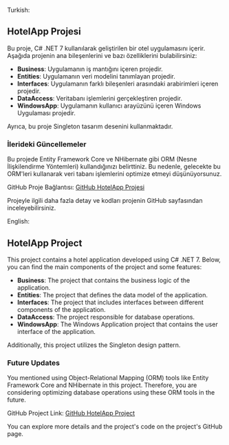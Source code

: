 Turkish:
## HotelApp Projesi

Bu proje, C# .NET 7 kullanılarak geliştirilen bir otel uygulamasını içerir. Aşağıda projenin ana bileşenlerini ve bazı özelliklerini bulabilirsiniz:

- **Business**: Uygulamanın iş mantığını içeren projedir.
- **Entities**: Uygulamanın veri modelini tanımlayan projedir.
- **Interfaces**: Uygulamanın farklı bileşenleri arasındaki arabirimleri içeren projedir.
- **DataAccess**: Veritabanı işlemlerini gerçekleştiren projedir.
- **WindowsApp**: Uygulamanın kullanıcı arayüzünü içeren Windows Uygulaması projedir.

Ayrıca, bu proje Singleton tasarım desenini kullanmaktadır.

### İlerideki Güncellemeler

Bu projede Entity Framework Core ve NHibernate gibi ORM (Nesne İlişkilendirme Yöntemleri) kullandığınızı belirttiniz. Bu nedenle, gelecekte bu ORM'leri kullanarak veri tabanı işlemlerini optimize etmeyi düşünüyorsunuz.

GitHub Proje Bağlantısı: [GitHub HotelApp Projesi](https://github.com/nLabsGlobalTechnologgies/HotelApp)

Projeyle ilgili daha fazla detay ve kodları projenin GitHub sayfasından inceleyebilirsiniz.

English:
## HotelApp Project

This project contains a hotel application developed using C# .NET 7. Below, you can find the main components of the project and some features:

- **Business**: The project that contains the business logic of the application.
- **Entities**: The project that defines the data model of the application.
- **Interfaces**: The project that includes interfaces between different components of the application.
- **DataAccess**: The project responsible for database operations.
- **WindowsApp**: The Windows Application project that contains the user interface of the application.

Additionally, this project utilizes the Singleton design pattern.

### Future Updates

You mentioned using Object-Relational Mapping (ORM) tools like Entity Framework Core and NHibernate in this project. Therefore, you are considering optimizing database operations using these ORM tools in the future.

GitHub Project Link: [GitHub HotelApp Project](https://github.com/nLabsGlobalTechnologgies/HotelApp)

You can explore more details and the project's code on the project's GitHub page.
